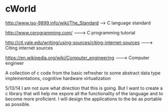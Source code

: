 cWorld
======

http://www.iso-9899.info/wiki/The_Standard  --> C language standard

http://www.cprogramming.com/ ---> C programming tutorial

http://ctl.yale.edu/writing/using-sources/citing-internet-sources  ---> Citing internet sources


https://en.wikipedia.org/wiki/Computer_engineering ---> Computer engineer

A collection of c code from the basic refresher to some abstract data type implementations, cognitive hardware virtualization

5/13/14 I am not sure what direction that this is going. But I want to create a c library that will help me expore all
	the functionality of the language and to become more proficient. I will design the applications to the be as portable 
	as possible.

